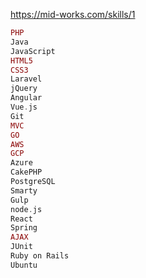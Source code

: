 https://mid-works.com/skills/1
```php
PHP
Java
JavaScript
HTML5
CSS3
Laravel
jQuery
Angular
Vue.js
Git
MVC
GO
AWS
GCP
Azure
CakePHP
PostgreSQL
Smarty
Gulp
node.js
React
Spring
AJAX
JUnit
Ruby on Rails
Ubuntu
```
